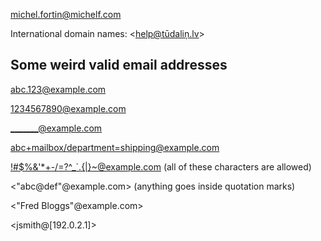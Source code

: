 <michel.fortin@michelf.com>

International domain names: <help@tūdaliņ.lv>


## Some weird valid email addresses

<abc.123@example.com>

<1234567890@example.com>

<_______@example.com>

<abc+mailbox/department=shipping@example.com>

<!#$%&'*+-/=?^_`.{|}~@example.com> (all of these characters are allowed)

<"abc@def"@example.com> (anything goes inside quotation marks)

<"Fred Bloggs"@example.com>

<jsmith@[192.0.2.1]>